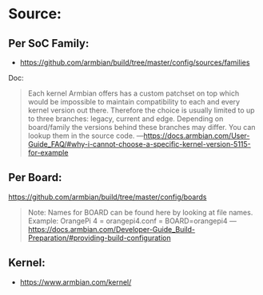 # Source:
## Per SoC Family:
- https://github.com/armbian/build/tree/master/config/sources/families

Doc:
>Each kernel Armbian offers has a custom patchset on top which would be impossible to maintain compatibility to each and every kernel version out there. Therefore the choice is usually limited to up to three branches: legacy, current and edge. Depending on board/family the versions behind these branches may differ. You can lookup them in the source code.
—https://docs.armbian.com/User-Guide_FAQ/#why-i-cannot-choose-a-specific-kernel-version-5115-for-example

## Per Board:
https://github.com/armbian/build/tree/master/config/boards

>Note: Names for BOARD can be found here by looking at file names. Example: OrangePi 4 = orangepi4.conf = BOARD=orangepi4
>—https://docs.armbian.com/Developer-Guide_Build-Preparation/#providing-build-configuration

## Kernel:
- https://www.armbian.com/kernel/
